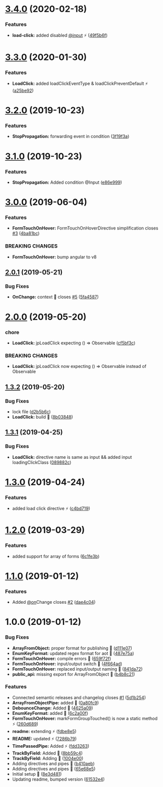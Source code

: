# [3.4.0](https://github.com/Jaspero/ng-helpers/compare/v3.3.0...v3.4.0) (2020-02-18)


### Features

* **load-click:** added disabled [@input](https://github.com/input) :zap: ([49f5b6f](https://github.com/Jaspero/ng-helpers/commit/49f5b6f))

# [3.3.0](https://github.com/Jaspero/ng-helpers/compare/v3.2.0...v3.3.0) (2020-01-30)


### Features

* **LoadClick:** added loadClickEventType & loadClickPreventDefault :zap: ([a25be92](https://github.com/Jaspero/ng-helpers/commit/a25be92))

# [3.2.0](https://github.com/Jaspero/ng-helpers/compare/v3.1.0...v3.2.0) (2019-10-23)


### Features

* **StopPropagation:** forwarding event in condition ([3f19f3a](https://github.com/Jaspero/ng-helpers/commit/3f19f3a))

# [3.1.0](https://github.com/Jaspero/ng-helpers/compare/v3.0.0...v3.1.0) (2019-10-23)


### Features

* **StopPropagation:** Added condition @Input ([e86e999](https://github.com/Jaspero/ng-helpers/commit/e86e999))

# [3.0.0](https://github.com/Jaspero/ng-helpers/compare/v2.0.1...v3.0.0) (2019-06-04)


### Features

* **FormTouchOnHover:** FormTouchOnHoverDirective simplification closes [#3](https://github.com/Jaspero/ng-helpers/issues/3) ([4ba81bc](https://github.com/Jaspero/ng-helpers/commit/4ba81bc))


### BREAKING CHANGES

* **FormTouchOnHover:** bump angular to v8

## [2.0.1](https://github.com/Jaspero/ng-helpers/compare/v2.0.0...v2.0.1) (2019-05-21)


### Bug Fixes

* **OnChange:** context :bug: closes [#5](https://github.com/Jaspero/ng-helpers/issues/5) ([5fa4587](https://github.com/Jaspero/ng-helpers/commit/5fa4587))

# [2.0.0](https://github.com/Jaspero/ng-helpers/compare/v1.3.2...v2.0.0) (2019-05-20)


### chore

* **LoadClick:** jpLoadClick expecting () => Observable ([cf5bf3c](https://github.com/Jaspero/ng-helpers/commit/cf5bf3c))


### BREAKING CHANGES

* **LoadClick:** jpLoadClick now expecting () => Observable<any> instead of Observable<any>

## [1.3.2](https://github.com/Jaspero/ng-helpers/compare/v1.3.1...v1.3.2) (2019-05-20)


### Bug Fixes

* lock file ([d2b5b6c](https://github.com/Jaspero/ng-helpers/commit/d2b5b6c))
* **LoadClick:** build :bug: ([8b03848](https://github.com/Jaspero/ng-helpers/commit/8b03848))

## [1.3.1](https://github.com/Jaspero/ng-helpers/compare/v1.3.0...v1.3.1) (2019-04-25)


### Bug Fixes

* **LoadClick:** directive name is same as input && added input loadingClickClass ([089882c](https://github.com/Jaspero/ng-helpers/commit/089882c))

# [1.3.0](https://github.com/Jaspero/ng-helpers/compare/v1.2.0...v1.3.0) (2019-04-24)


### Features

* added load click directive :zap: ([c4bd719](https://github.com/Jaspero/ng-helpers/commit/c4bd719))

# [1.2.0](https://github.com/Jaspero/ng-helpers/compare/v1.1.0...v1.2.0) (2019-03-29)


### Features

* added support for array of forms ([6c1fe3b](https://github.com/Jaspero/ng-helpers/commit/6c1fe3b))

# [1.1.0](https://github.com/Jaspero/ng-helpers/compare/v1.0.0...v1.1.0) (2019-01-12)


### Features

* Added [@on](https://github.com/on)Change closes [#2](https://github.com/Jaspero/ng-helpers/issues/2) ([dae4c04](https://github.com/Jaspero/ng-helpers/commit/dae4c04))

# 1.0.0 (2019-01-12)


### Bug Fixes

* **ArrayFromObject:** proper format for publishing :bug: ([d111e07](https://github.com/Jaspero/ng-helpers/commit/d111e07))
* **EnumKeyFormat:** updated regex format for aot :bug: ([487e75a](https://github.com/Jaspero/ng-helpers/commit/487e75a))
* **FormTouchOnHover:** compile errors :bug: ([659f72f](https://github.com/Jaspero/ng-helpers/commit/659f72f))
* **FormTouchOnHover:** input/output switch :bug: ([4f664ad](https://github.com/Jaspero/ng-helpers/commit/4f664ad))
* **FormTouchOnHover:** replaced input/output naming :hammer: ([841da72](https://github.com/Jaspero/ng-helpers/commit/841da72))
* **public_api:** missing export for ArrayFromObject :bug: ([b4b8c21](https://github.com/Jaspero/ng-helpers/commit/b4b8c21))


### Features

* Connected semantic releases and changelog closes [#1](https://github.com/Jaspero/ng-helpers/issues/1) ([5d1b254](https://github.com/Jaspero/ng-helpers/commit/5d1b254))
* **ArrayFromObjectPipe:** added :tada: ([0a80fc9](https://github.com/Jaspero/ng-helpers/commit/0a80fc9))
* **DebounceChange:** Added :tada: ([4625a09](https://github.com/Jaspero/ng-helpers/commit/4625a09))
* **EnumKeyFormat:** added :tada: ([6c2a00f](https://github.com/Jaspero/ng-helpers/commit/6c2a00f))
* **FormTouchOnHover:** markFormGroupTouched() is now a static method :zap: ([260d689](https://github.com/Jaspero/ng-helpers/commit/260d689))
* **readme:** extending :zap: ([fdbe8e5](https://github.com/Jaspero/ng-helpers/commit/fdbe8e5))
* **README:** updated :zap: ([7286b79](https://github.com/Jaspero/ng-helpers/commit/7286b79))
* **TimePassedPipe:** Added :zap: ([fdd3263](https://github.com/Jaspero/ng-helpers/commit/fdd3263))
* **TrackByField:** Added :tada: ([8bb59c4](https://github.com/Jaspero/ng-helpers/commit/8bb59c4))
* **TrackByField:** Adding :construction: ([1004e00](https://github.com/Jaspero/ng-helpers/commit/1004e00))
* Adding directives and pipes :construction: ([b410aeb](https://github.com/Jaspero/ng-helpers/commit/b410aeb))
* Adding directives and pipes :construction: ([65e68e5](https://github.com/Jaspero/ng-helpers/commit/65e68e5))
* Initial setup :tada: ([8e3d481](https://github.com/Jaspero/ng-helpers/commit/8e3d481))
* Updating readme, bumped version ([61532e4](https://github.com/Jaspero/ng-helpers/commit/61532e4))
